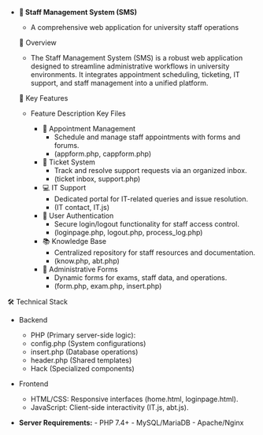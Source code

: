 - **🏫 Staff Management System (SMS)**
   - A comprehensive web application for university staff operations
      
  🌟 Overview
  
  - The Staff Management System (SMS) is a robust web application designed to streamline administrative workflows in university environments.
   It integrates appointment scheduling, ticketing, IT support, and staff management into a unified platform.

  🔑 Key Features
  
  -  Feature	Description	Key Files
    
       -  📅 Appointment Management
            - Schedule and manage staff appointments with forms and forums.
            - (appform.php, cappform.php)
       - 🎫 Ticket System
            - Track and resolve support requests via an organized inbox.
            - (ticket inbox, support.php)
       - 💻 IT Support
            - Dedicated portal for IT-related queries and issue resolution.
         	- (IT contact, IT.js)
       - 🔐 User Authentication
            - Secure login/logout functionality for staff access control.
            - (loginpage.php, logout.php, process_log.php)
       - 📚 Knowledge Base
            - Centralized repository for staff resources and documentation.
            - (know.php, abt.php)
       - 📝 Administrative Forms
            - Dynamic forms for exams, staff data, and operations.
         	- (form.php, exam.php, insert.php)
     
 🛠️ Technical Stack
 
  - Backend
    
       - PHP (Primary server-side logic):
       - config.php (System configurations)
       - insert.php (Database operations)
       - header.php (Shared templates)
       - Hack (Specialized components)

  - Frontend
    
       - HTML/CSS: Responsive interfaces (home.html, loginpage.html).
       - JavaScript: Client-side interactivity (IT.js, abt.js).

- **Server Requirements:**
      - PHP 7.4+
      - MySQL/MariaDB
      - Apache/Nginx
